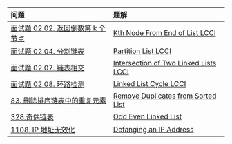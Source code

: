 | 问题                                                         | 题解                                                         |
| :----------------------------------------------------------- | :----------------------------------------------------------- |
| [面试题 02.02. 返回倒数第 k 个节点](https://leetcode-cn.com/problems/kth-node-from-end-of-list-lcci/) | [Kth Node From End of List LCCI](https://github.com/Rocketor/Leetcode-in-java/blob/master/Solution/code/KthToLast.java) |
| [面试题 02.04. 分割链表](https://leetcode-cn.com/problems/partition-list-lcci/) | [Partition List LCCI](https://github.com/Rocketor/Leetcode-in-java/blob/master/Solution/code/Partition.java) |
| [面试题 02.07. 链表相交](https://leetcode-cn.com/problems/intersection-of-two-linked-lists-lcci/) | [Intersection of Two Linked Lists LCCI](https://github.com/Rocketor/Leetcode-in-java/blob/master/Solution/code/GetIntersectionNode.java) |
| [面试题 02.08. 环路检测](https://leetcode-cn.com/problems/linked-list-cycle-lcci/) | [Linked List Cycle LCCI](https://github.com/Rocketor/Leetcode-in-java/blob/master/Solution/code/DetectCycle.java) |
| [83. 删除排序链表中的重复元素](https://leetcode-cn.com/problems/remove-duplicates-from-sorted-list/) | [Remove Duplicates from Sorted List](https://github.com/Rocketor/Leetcode-in-java/blob/master/Solution/code/DeleteDuplicates.java) |
| [328.奇偶链表](https://leetcode-cn.com/problems/odd-even-linked-list/) | [Odd Even Linked List](https://github.com/Rocketor/Leetcode-in-java/blob/master/Solution/code/OddEvenList.java) |
| [1108. IP 地址无效化](https://leetcode-cn.com/problems/defanging-an-ip-address/) | [Defanging an IP Address](https://github.com/Rocketor/Leetcode-in-java/blob/master/Solution/code/DefangIPaddr.java) |


